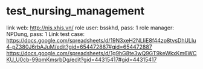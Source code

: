 # test_nursing_management
link web: http://nis.xhis.vn/
role user: bsskhd, pass: 1
role manager: NPDung, pass: 1
Link test case: https://docs.google.com/spreadsheets/d/19N3xeH2NLIiE8f44zp8tvsDhULIu4-pZ380J6rbAJuM/edit?gid=654472887#gid=654472887
https://docs.google.com/spreadsheets/d/1g9hG8te3wQ9GT9keWkxKm6WCKU_U0cb-99pmKmsrbDg/edit?gid=44315417#gid=44315417

